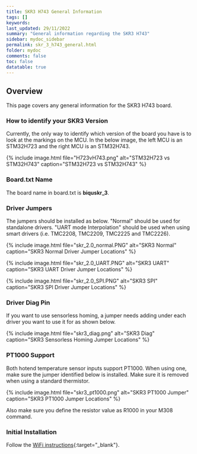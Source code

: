 ```yaml
---
title: SKR3 H743 General Information
tags: []
keywords: 
last_updated: 29/11/2022
summary: "General information regarding the SKR3 H743"
sidebar: mydoc_sidebar
permalink: skr_3_h743_general.html
folder: mydoc
comments: false
toc: false
datatable: true
---
```


## Overview

This page covers any general information for the SKR3 H743 board. 

### How to identify your SKR3 Version

Currently, the only way to identify which version of the board you have is to look at the markings on the MCU. In the below image, the left MCU is an STM32H723 and the right MCU is an STM32H743.  

{% include image.html file="H723vH743.png" alt="STM32H723 vs STM32H743" caption="STM32H723 vs STM32H743" %}

### Board.txt Name

The board name in board.txt is **biquskr_3**.

### Driver Jumpers

The jumpers should be installed as below. "Normal" should be used for standalone drivers. "UART mode Interpolation" should be used when using smart drivers (i.e. TMC2208, TMC2209, TMC2225 and TMC2226). 

{% include image.html file="skr_2.0_normal.PNG" alt="SKR3 Normal" caption="SKR3 Normal Driver Jumper Locations" %}

{% include image.html file="skr_2.0_UART.PNG" alt="SKR3 UART" caption="SKR3 UART Driver Jumper Locations" %}

{% include image.html file="skr_2.0_SPI.PNG" alt="SKR3 SPI" caption="SKR3 SPI Driver Jumper Locations" %}

### Driver Diag Pin

If you want to use sensorless homing, a jumper needs adding under each driver you want to use it for as shown below.

{% include image.html file="skr3_diag.png" alt="SKR3 Diag" caption="SKR3 Sensorless Homing Jumper Locations" %}

### PT1000 Support

Both hotend temperature sensor inputs support PT1000. When using one, make sure the jumper identified below is installed. Make sure it is removed when using a standard thermistor.  

{% include image.html file="skr3_pt1000.png" alt="SKR3 PT1000 Jumper" caption="SKR3 PT1000 Jumper Locations" %}

Also make sure you define the resistor value as R1000 in your M308 command.

### Initial Installation

Follow the [WiFi instructions](skr_3_h743_connected_wifi.html){:target="_blank"}.
